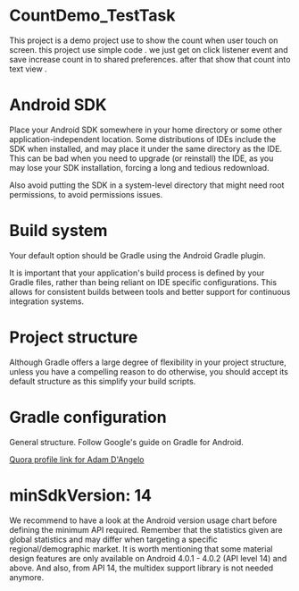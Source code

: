 # CountDemo_TestTask
This project is a demo project use to show the count when user touch on screen. this project use simple code . we just get on click listener event and save increase count in to shared preferences. after that show that count into text view .

# Android SDK
Place your Android SDK somewhere in your home directory or some other application-independent location. Some distributions of IDEs include the SDK when installed, and may place it under the same directory as the IDE. This can be bad when you need to upgrade (or reinstall) the IDE, as you may lose your SDK installation, forcing a long and tedious redownload.

Also avoid putting the SDK in a system-level directory that might need root permissions, to avoid permissions issues.

# Build system
Your default option should be Gradle using the Android Gradle plugin.

It is important that your application's build process is defined by your Gradle files, rather than being reliant on IDE specific configurations. This allows for consistent builds between tools and better support for continuous integration systems.

# Project structure
Although Gradle offers a large degree of flexibility in your project structure, unless you have a compelling reason to do otherwise, you should accept its default structure as this simplify your build scripts.

# Gradle configuration
General structure. Follow Google's guide on Gradle for Android.

<a href="http://www.quora.com/Adam-DAngelo">Quora profile link for Adam D'Angelo</a>

# minSdkVersion: 14
 We recommend to have a look at the Android version usage chart before defining the minimum API required. Remember that the statistics given are global statistics and may differ when targeting a specific regional/demographic market. It is worth mentioning that some material design features are only available on Android 4.0.1 - 4.0.2 (API level 14) and above. And also, from API 14, the multidex support library is not needed anymore.